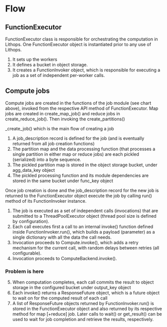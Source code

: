 # Flow

## FunctionExecutor
FunctionExecutor class is responsible for orchestrating the computation in Lithops. 
One FunctionExecutor object is instantiated prior to any use of Lithops. 
1. It sets up the workers
2. It defines a bucket in object storage.
3. It creates a FunctionInvoker object, which is responsible for executing a job as a set of independent per-worker calls.

## Compute jobs
Compute jobs are created in the functions of the job module (see chart above), invoked from the respective API method of FunctionExecutor. 
Map jobs are created in create_map_job() and reduce jobs in create_reduce_job().
Then invoking the create_partitions()

_create_job() which is the main flow of creating a job
1. A job_description record is defined for the job (and is eventually returned from all job creation functions) 
2. The partition map and the data processing function (that processes a single partition in either map or reduce jobs) are each pickled (serialized) into a byte sequence.
3. The pickled partition map is stored in the object storage bucket, under agg_data_key object 
4. The pickled processing function and its module dependencies are stored in the same bucket under func_key object

Once job creation is done and the job_description record for the new job is returned to the FunctionExecutor object
execute the job by calling run() method of its FunctionInvoker instance. 
1. The job is executed as a set of independent calls (invocations) that are submitted to a ThreadPoolExecutor object (thread pool size is defined by configuration).
2. Each call executes first a call to an internal invoke() function defined inside FunctionInvoker.run(), which builds a payload (parameter) as a single dictionary with all the data the call needs. 
3. Invocation proceeds to Compute.invoke(), which adds a retry mechanism for the current call, with random delays between retries (all configurable). 
4. Invocation proceeds to ComputeBackend.invoke(). 
### Problem is here
5. When computation completes, each call commits the result to object storage in the configured bucket under output_key object 
6. Each invoke() returns a ResponseFuture object, which is a future object to wait on for the computed result of each call 
7. A list of ResponseFuture objects returned by FunctionInvoker.run() is stored in the FunctionExecutor object and also returned by its respective method for map [+reduce] job. Later calls to wait() or get_result() can be used to wait for job completion and retrieve the results, respectively.